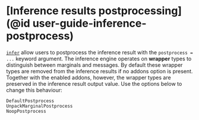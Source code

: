 # [Inference results postprocessing](@id user-guide-inference-postprocess)

[`infer`](@ref) allow users to postprocess the inference result with the `postprocess = ...` keyword argument. The inference engine 
operates on __wrapper__ types to distinguish between marginals and messages. By default 
these wrapper types are removed from the inference results if no addons option is present.
Together with the enabled addons, however, the wrapper types are preserved in the 
inference result output value. Use the options below to change this behaviour:

```@docs
DefaultPostprocess
UnpackMarginalPostprocess
NoopPostprocess
```

